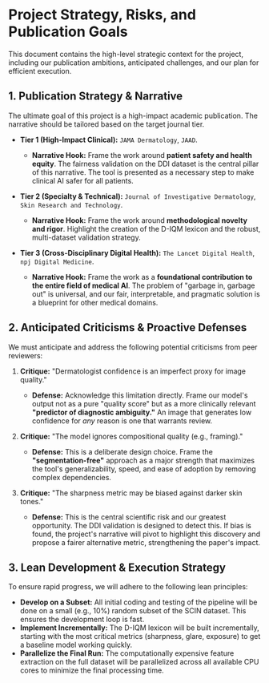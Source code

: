 # Project Strategy, Risks, and Publication Goals

This document contains the high-level strategic context for the project, including our publication ambitions, anticipated challenges, and our plan for efficient execution.

## 1. Publication Strategy & Narrative

The ultimate goal of this project is a high-impact academic publication. The narrative should be tailored based on the target journal tier.

- **Tier 1 (High-Impact Clinical):** `JAMA Dermatology`, `JAAD`.
  - **Narrative Hook:** Frame the work around **patient safety and health equity**. The fairness validation on the DDI dataset is the central pillar of this narrative. The tool is presented as a necessary step to make clinical AI safer for all patients.

- **Tier 2 (Specialty & Technical):** `Journal of Investigative Dermatology`, `Skin Research and Technology`.
  - **Narrative Hook:** Frame the work around **methodological novelty and rigor**. Highlight the creation of the D-IQM lexicon and the robust, multi-dataset validation strategy.

- **Tier 3 (Cross-Disciplinary Digital Health):** `The Lancet Digital Health`, `npj Digital Medicine`.
  - **Narrative Hook:** Frame the work as a **foundational contribution to the entire field of medical AI**. The problem of "garbage in, garbage out" is universal, and our fair, interpretable, and pragmatic solution is a blueprint for other medical domains.

## 2. Anticipated Criticisms & Proactive Defenses

We must anticipate and address the following potential criticisms from peer reviewers:

1.  **Critique:** "Dermatologist confidence is an imperfect proxy for image quality."
    - **Defense:** Acknowledge this limitation directly. Frame our model's output not as a pure "quality score" but as a more clinically relevant **"predictor of diagnostic ambiguity."** An image that generates low confidence for *any* reason is one that warrants review.

2.  **Critique:** "The model ignores compositional quality (e.g., framing)."
    - **Defense:** This is a deliberate design choice. Frame the **"segmentation-free"** approach as a major strength that maximizes the tool's generalizability, speed, and ease of adoption by removing complex dependencies.

3.  **Critique:** "The sharpness metric may be biased against darker skin tones."
    - **Defense:** This is the central scientific risk and our greatest opportunity. The DDI validation is designed to detect this. If bias is found, the project's narrative will pivot to highlight this discovery and propose a fairer alternative metric, strengthening the paper's impact.

## 3. Lean Development & Execution Strategy

To ensure rapid progress, we will adhere to the following lean principles:

- **Develop on a Subset:** All initial coding and testing of the pipeline will be done on a small (e.g., 10%) random subset of the SCIN dataset. This ensures the development loop is fast.
- **Implement Incrementally:** The D-IQM lexicon will be built incrementally, starting with the most critical metrics (sharpness, glare, exposure) to get a baseline model working quickly.
- **Parallelize the Final Run:** The computationally expensive feature extraction on the full dataset will be parallelized across all available CPU cores to minimize the final processing time.
